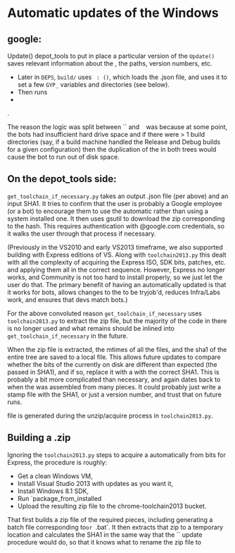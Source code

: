 Automatic updates of the Windows  
==========================================

## google:
Update()
  depot\_tools to put in place a particular version of the
  `Update()` saves relevant information about the  , the paths, version
  numbers, etc.
- Later in `DEPS`, `build/` uses
  ` : ()`, which loads the .json
  file, and uses it to set a few `GYP_` variables and  directories (see below).
- Then runs
-  
.

The reason the logic was split between `` and ` ` was because at
some point, the bots had insufficient hard drive space and if there were > 1
build directories (say, if a build machine handled the Release and Debug builds
for a given configuration) then the duplication of the   in both trees
would cause the bot to run out of disk space.

## On the depot\_tools side:

`get_toolchain_if_necessary.py` takes an output .json file (per above) and an
input SHA1. It tries to confirm that the user is probably a Google employee (or
a bot) to encourage them to use the automatic   rather than using a
system installed one. It then uses gsutil to download the zip corresponding to
the hash. This requires authentication with @google.com credentials, so it walks
the user through that process if necessary.

(Previously in the VS2010 and early VS2013 timeframe, we also supported building
with Express editions of VS. Along with `toolchain2013.py` this  dealt
with all the complexity of acquiring the Express ISO, SDK bits, patches, etc.
and applying them all in the correct sequence. However, Express no longer works,
and Community is not too hard to install properly, so we just let the user do
that. The primary benefit of having an automatically updated   is that
it works for bots, allows changes to the   to be tryjob'd, reduces
Infra/Labs work, and ensures that devs match bots.)

For the above convoluted reason `get_toolchain_if_necessary` uses
`toolchain2013.py` to extract the zip file, but the majority of the code in
there is no longer used and what remains should be inlined into
`get_toolchain_if_necessary` in the future.

When the zip file is extracted, the mtimes of all the files, and the sha1 of the
entire tree are saved to a local file. This allows future updates to compare
whether the bits of the   currently on disk are different than expected
(the passed in SHA1), and if so, replace it with a   with the correct
SHA1. This is probably a bit more complicated than necessary, and again dates
back to when the   was assembled from many pieces. It could probably
just write a stamp file with the SHA1, or just a version number, and trust that
on future runs.

 file is generated during the unzip/acquire process in `toolchain2013.py`.

## Building a <sha1>.zip

Ignoring the `toolchain2013.py` steps to acquire a   automatically from
bits for Express, the procedure is roughly:
- Get a clean Windows VM,
- Install Visual Studio 2013 with updates as you want it,
- Install Windows 8.1 SDK,
- Run `package_from_installed
- Upload the resulting zip file to the chrome-toolchain2013  bucket.

That  first builds a zip file of the required pieces, including generating
a batch file corresponding to`or `.bat`. It then extracts
that zip to a temporary location and calculates the SHA1 in the same way that
the `` update procedure would do, so that it knows what to rename the
zip file to

